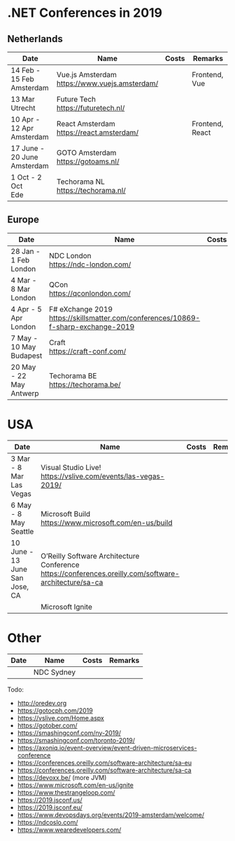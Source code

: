 # .NET Conferences in 2019

## Netherlands

|Date|Name|Costs|Remarks|
|----|----|-----|-------|
|14 Feb - 15 Feb<br />Amsterdam|Vue.js Amsterdam<br />https://www.vuejs.amsterdam/||Frontend, Vue|
|13 Mar<br />Utrecht|Future Tech<br />https://futuretech.nl/|||
|10 Apr - 12 Apr<br/>Amsterdam|React Amsterdam <br/>https://react.amsterdam/||Frontend, React|
|17 June - 20 June<br/>Amsterdam|GOTO Amsterdam<br/>https://gotoams.nl/|||
|1 Oct - 2 Oct<br/>Ede|Techorama NL<br/>https://techorama.nl/|||

## Europe

|Date|Name|Costs|Remarks|
|----|----|-----|-------|
|28 Jan - 1 Feb<br/>London|NDC London<br/>https://ndc-london.com/|||
|4 Mar - 8 Mar<br/>London|QCon<br/>https://qconlondon.com/|||
|4 Apr - 5 Apr<br/>London|F# eXchange 2019<br/>https://skillsmatter.com/conferences/10869-f-sharp-exchange-2019|||
|7 May - 10 May<br/>Budapest|Craft<br/>https://craft-conf.com/|||
|20 May - 22 May<br/>Antwerp|Techorama BE<br/>https://techorama.be/|||

# USA

|Date|Name|Costs|Remarks|
|----|----|-----|-------|
|3 Mar - 8 Mar<br/>Las Vegas|Visual Studio Live!<br />https://vslive.com/events/las-vegas-2019/|||
|6 May - 8 May<br/>Seattle|Microsoft Build<br/>https://www.microsoft.com/en-us/build|||
|10 June - 13 June<br/>San Jose, CA|O’Reilly Software Architecture Conference<br/>https://conferences.oreilly.com/software-architecture/sa-ca|||
||Microsoft Ignite|||

# Other

|Date|Name|Costs|Remarks|
|----|----|-----|-------|
||NDC Sydney|||


Todo:
- http://oredev.org
- https://gotocph.com/2019
- https://vslive.com/Home.aspx
- https://gotober.com/
- https://smashingconf.com/ny-2019/
- https://smashingconf.com/toronto-2019/
- https://axoniq.io/event-overview/event-driven-microservices-conference
- https://conferences.oreilly.com/software-architecture/sa-eu
- https://conferences.oreilly.com/software-architecture/sa-ca
- https://devoxx.be/ (more JVM)
- https://www.microsoft.com/en-us/ignite
- https://www.thestrangeloop.com/
- https://2019.jsconf.us/
- https://2019.jsconf.eu/
- https://www.devopsdays.org/events/2019-amsterdam/welcome/
- https://ndcoslo.com/
- https://www.wearedevelopers.com/
